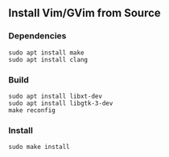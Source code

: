 ## Install Vim/GVim from Source

### Dependencies
```
sudo apt install make
sudo apt install clang
```

### Build
```
sudo apt install libxt-dev
sudo apt install libgtk-3-dev
make reconfig
```

### Install
```
sudo make install
```

